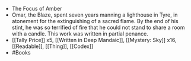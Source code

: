 - The Focus of Amber
- Omar, the Blaze, spent seven years manning a lighthouse in Tyre, in atonement for the extinguishing of a sacred flame. By the end of his stint, he was so terrified of fire that he could not stand to share a room with a candle. This work was written in partial penance.
- [[Tally Price]] x5, [[Written in Deep Mandaic]], [[Mystery: Sky]] x16, [[Readable]], [[Thing]], [[Codex]]
- #Books